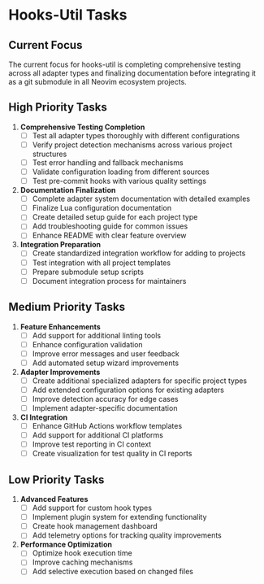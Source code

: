 # Hooks-Util Tasks

## Current Focus

The current focus for hooks-util is completing comprehensive testing across all adapter types and finalizing documentation before integrating it as a git submodule in all Neovim ecosystem projects.

## High Priority Tasks

1. **Comprehensive Testing Completion**
   - [ ] Test all adapter types thoroughly with different configurations
   - [ ] Verify project detection mechanisms across various project structures
   - [ ] Test error handling and fallback mechanisms
   - [ ] Validate configuration loading from different sources
   - [ ] Test pre-commit hooks with various quality settings

2. **Documentation Finalization**
   - [ ] Complete adapter system documentation with detailed examples
   - [ ] Finalize Lua configuration documentation
   - [ ] Create detailed setup guide for each project type
   - [ ] Add troubleshooting guide for common issues
   - [ ] Enhance README with clear feature overview

3. **Integration Preparation**
   - [ ] Create standardized integration workflow for adding to projects
   - [ ] Test integration with all project templates
   - [ ] Prepare submodule setup scripts
   - [ ] Document integration process for maintainers

## Medium Priority Tasks

1. **Feature Enhancements**
   - [ ] Add support for additional linting tools
   - [ ] Enhance configuration validation
   - [ ] Improve error messages and user feedback
   - [ ] Add automated setup wizard improvements

2. **Adapter Improvements**
   - [ ] Create additional specialized adapters for specific project types
   - [ ] Add extended configuration options for existing adapters
   - [ ] Improve detection accuracy for edge cases
   - [ ] Implement adapter-specific documentation

3. **CI Integration**
   - [ ] Enhance GitHub Actions workflow templates
   - [ ] Add support for additional CI platforms
   - [ ] Improve test reporting in CI context
   - [ ] Create visualization for test quality in CI reports

## Low Priority Tasks

1. **Advanced Features**
   - [ ] Add support for custom hook types
   - [ ] Implement plugin system for extending functionality
   - [ ] Create hook management dashboard
   - [ ] Add telemetry options for tracking quality improvements

2. **Performance Optimization**
   - [ ] Optimize hook execution time
   - [ ] Improve caching mechanisms
   - [ ] Add selective execution based on changed files